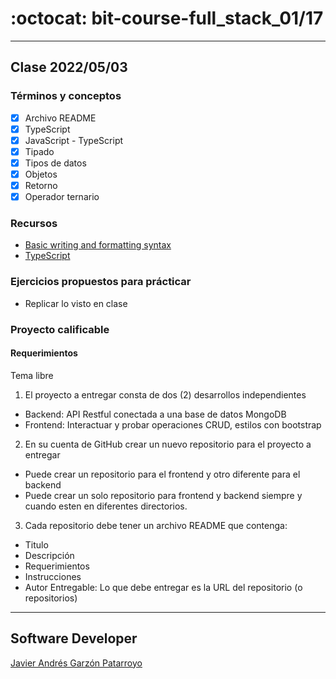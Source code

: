 # :octocat: bit-course-full_stack_01/17
- - -
## Clase 2022/05/03
### Términos y conceptos
* [x] Archivo README
* [x] TypeScript
* [x] JavaScript - TypeScript
* [x] Tipado
* [x] Tipos de datos
* [x] Objetos
* [x] Retorno
* [X] Operador ternario
### Recursos
* [Basic writing and formatting syntax](https://docs.github.com/en/get-started/writing-on-github/getting-started-with-writing-and-formatting-on-github/basic-writing-and-formatting-syntax)
* [TypeScript](https://www.typescriptlang.org/)
### Ejercicios propuestos para prácticar
* Replicar lo visto en clase
### Proyecto calificable
#### Requerimientos
Tema libre  
1. El proyecto a entregar consta de dos (2) desarrollos independientes
  * Backend: API Restful conectada a una base de datos MongoDB
  * Frontend: Interactuar y probar operaciones CRUD, estilos con bootstrap
2. En su cuenta de GitHub crear un nuevo repositorio para el proyecto a entregar
  * Puede crear un repositorio para el frontend y otro diferente para el backend
  * Puede crear un solo repositorio para frontend y backend siempre y cuando 
  esten en diferentes directorios.
3. Cada repositorio debe tener un archivo README que contenga:
  * Titulo
  * Descripción
  * Requerimientos
  * Instrucciones
  * Autor
Entregable: Lo que debe entregar es la URL del repositorio (o repositorios)
- - -
## Software Developer
[Javier Andrés Garzón Patarroyo](https://javierandresgp.com)
